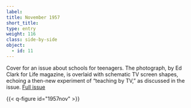 ```yaml
---
label:
title: November 1957
short_title:
type: entry
weight: 116
class: side-by-side
object:
  - id: 11
---
```

Cover for an issue about schools for teenagers. The photograph, by Ed Clark for Life magazine, is overlaid with schematic TV screen shapes, echoing a then-new experiment of “teaching by TV,” as discussed in the issue.
[Full issue](https://usmodernist.org/AF/AF-1957-11.PDF)

{{< q-figure id="1957nov" >}}
